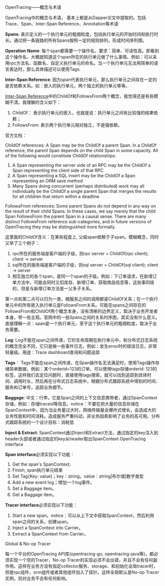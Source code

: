 OpenTracing——概念与术语

OpenTracing中的概念与术语， 基本上都是从Dapper论文中提取的。包括Trace、Span、Inter-Span Reference、Annotation等术语

**Spans**: 表示定义的一个执行单元的粗细粒度，包括执行单元的开始时间和执行时长。通过把一条链路的所有Spans按照一定的规则排列，形成时间序列图。

**Operation Name**: 每个span都需要一个操作名，要求：简单、可读性高。即看到这个操作名，大概就知道这个span所在的执行单元做了什么事情。例如：可以采用rpc方法名、函数名、自定义执行单元的命名。当一个执行单元无法用简单的语言表达时，那么具体描述可以使用Tags.

**Inter-Span Reference**: 因为span代表执行单元，那么执行单元之间存在一定的是否依赖关系。如：嵌入的执行单元，两个独立的执行单元等等。

[Inter-Span Reference](https://github.com/opentracing/specification/blob/master/specification.md)中的ChildOf和FollowsFrom两个概念，我觉得还是有些模糊不清。我理解的含义如下：

1. ChildOf： 表示执行单元的嵌入，也就是说：执行单元之间有比较强的结果依赖；
2. FollowsFrom: 表示两个执行单元相对独立，不是强依赖。

官方文档：

ChildOf references: A Span may be the ChildOf a parent Span. In a ChildOf reference, the parent Span depends on the child Span in some capacity. All of the following would constitute ChildOf relationships:

1. A Span representing the server side of an RPC may be the ChildOf a Span representing the client side of that RPC
2. A Span representing a SQL insert may be the ChildOf a Span representing an ORM save method
3. Many Spans doing concurrent (perhaps distributed) work may all individually be the ChildOf a single parent Span that merges the results for all children that return within a deadline

FollowsFrom references: Some parent Spans do not depend in any way on the result of their child Spans. In these cases, we say merely that the child Span FollowsFrom the parent Span in a causal sense. There are many distinct FollowsFrom reference sub-categories, and in future versions of OpenTracing they may be distinguished more formally.

这里面的ChildOf含义：在某些程度上, 父级span依赖于子span。模糊概念，同时又举了三个例子：

  1. rpc所在的服务端是客户端的子级，则rpc server = ChildOf(rpc client); client -> server
  2. sql所在的服务端是客户端的子级，则sql server = ChildOf(sql client); client -> server
  3. 相互独立的各个span，是同一个span的子级。例如：下订单请求，在新增订单方法中，可能会同时又扣库存、新增订单、获取商品信息等，这些事同级的，但是与新增订单方法是一父多子关系。

第一点和第二点可以归为一类，微服务之间的调用都是ChildOf关系；在一个执行单元中的所有嵌入执行单元是FollowsFrom关系。可能在spans之间存在的FollowsFrom和ChildOf两个概念本身，没有清晰的边界定义，取决于业务开发者本身，带一些主观。官网中的一些Spans之间的关系时序图，其实没有什么意义。直接理解一点：span是一个执行单元，至于这个执行单元的粗细粒度，取决于业务需要。

**Log**: Log不能在span之间传递，它的生命周期在执行单元中，和分布式日志系统的概念完全不同，它只是做一些事件日志，例如：发生error时的错误日志，非常轻量级。用途：Trace dashboard查询和问题追踪

**Tags**： Tags不能在span之间传递，在Span操作名无法满足时，使用Tags操作存储简单数据，例如：某个orderid=123的订单，可以使用tags存储orderid: 123的标签，这样我们去定位问题时，直接使用tags搜索，就可以找到追踪到具体时间、调用时长，然后再在分布式日志系统中，根据分布式跟踪系统中得到的时间、服务和订单号，追踪业务细节。

**Baggage**: 中文：行李。它是Span之间的上下文信息携带者，通过SpanContext存储，例如：存储traceid等信息。notice：不要在把大量的信息存储在SpanContext中，因为当业务量过大时，网络传输量会爆炸式增长，会造成大的业务性能和时间消耗。造成服务严重抖动，非业务因素影响了业务的高可用。分布式跟踪系统的一个设计目标：消耗低

**Inject & Extract**: SpanContext通过Inject和Extract方法，通过指定的key注入到header头部或者通过指定的key从header取出SpanContext
OpenTracing interface

**Span interface**必须实现以下功能：

  1. Get the span's SpanContext;
  2. Finish; span执行单元结束
  3. Set Tag{Key: value}；key：string，value：string|布尔值|数字类型
  4. Add a new event log；增加一个log事件。
  5. Set a Baggage item。
  6. Get a Baggage item。

**Tracer interface**必须实现以下功能：

  1. Start a new span。notice：可以从上下文中获取SpanContext，然后利用span之间的关系，创建span。
  2. Inject a SpanContext into Carrier。
  3. Extract a SpanContext from Carrier。

Global & No-op Tracer

每一个平台的OpenTracing API库(opentracing-go, opentracing-java等)，都必须实现一个空的Tracer，No-op Tracer的实现必须不会出错，并且不会有任何副作用。这样在业务方没有指定collector服务、storage、和初始化全局tracer时，但是rpc组件，orm组件或者其他组件加入了探针。这样全局默认是No-op Tracer实例，则对业务不会有任何影响。